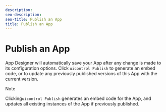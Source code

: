 ```yaml
---
description: 
seo-description: 
seo-title: Publish an App
title: Publish an App
---
```


# Publish an App

App Designer will automatically save your App after any change is made to its configuration options. Click `uicontrol Publish` to generate an embed code, or to update any previously published versions of this App with the current version.

>[!NOTE]
>
>Clicking`uicontrol Publish` generates an embed code for the App, and updates all existing instances of the App if previously published.

